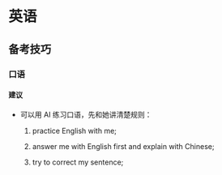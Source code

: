 # 英语

## 备考技巧

### 口语

#### 建议

- 可以用 AI 练习口语，先和她讲清楚规则：

  1.  practice English with me;

  2.  answer me with English first and explain with Chinese;

  3.  try to correct my sentence;

